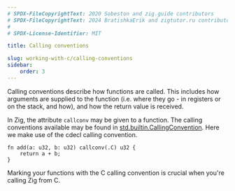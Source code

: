 ```yaml
---
# SPDX-FileCopyrightText: 2020 Sobeston and zig.guide contributors
# SPDX-FileCopyrightText: 2024 BratishkaErik and zigtutor.ru contributors
#
# SPDX-License-Identifier: MIT

title: Calling conventions

slug: working-with-c/calling-conventions
sidebar:
    order: 3
---
```


Calling conventions describe how functions are called. This includes how
arguments are supplied to the function (i.e. where they go - in registers or on
the stack, and how), and how the return value is received.

In Zig, the attribute `callconv` may be given to a function. The calling
conventions available may be found in
[std.builtin.CallingConvention](https://ziglang.org/documentation/master/std/#std.builtin.CallingConvention).
Here we make use of the cdecl calling convention.

```zig
fn add(a: u32, b: u32) callconv(.C) u32 {
    return a + b;
}
```

Marking your functions with the C calling convention is crucial when you're
calling Zig from C.
